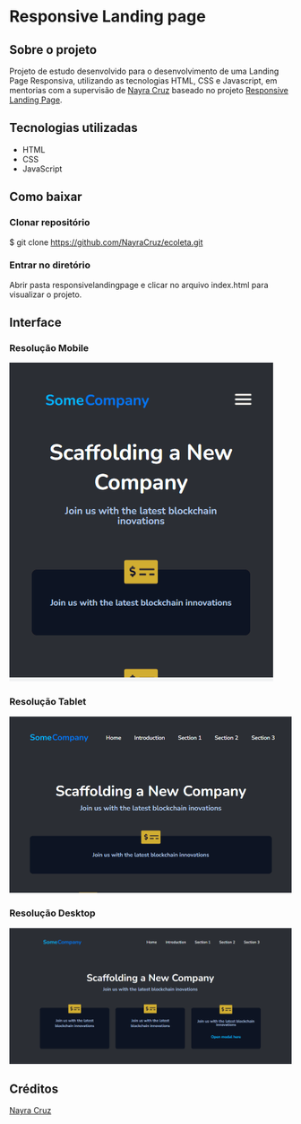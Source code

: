 # Responsive Landing page

## Sobre o projeto
Projeto de estudo desenvolvido para o desenvolvimento de uma Landing Page Responsiva, utilizando as tecnologias HTML, CSS e Javascript, em mentorias com a supervisão de <a href="https://www.linkedin.com/in/nayra-cruz/">Nayra Cruz</a> baseado no projeto <a href="https://www.figma.com/file/TnSdpyVrQKvGAVdIgOdsdK/Responsive-Landing-Page-Mentoria-Milena">Responsive Landing Page</a>.
## Tecnologias utilizadas
* HTML
* CSS
* JavaScript
## Como baixar
  
  ### Clonar repositório
  $ git clone https://github.com/NayraCruz/ecoleta.git
  
  ### Entrar no diretório
  Abrir pasta responsivelandingpage e clicar no arquivo index.html para visualizar o projeto.
## Interface
### Resolução Mobile
![](resolucao-mobile-gif.gif)

### Resolução Tablet 
![](resolucao-tablet-gif.gif)

### Resolução Desktop
![](resolucao-desktop-gif.gif)

## Créditos
<a href="https://www.linkedin.com/in/nayra-cruz/">Nayra Cruz</a>